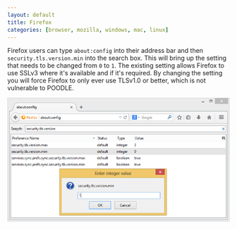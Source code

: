 ```yaml
---
layout: default
title: Firefox 
categories: [browser, mozilla, windows, mac, linux]
---
```

Firefox users can type `about:config` into their address bar and then `security.tls.version.min` into the search box. This will bring up the setting that needs to be changed from `0` to `1`. The existing setting allows Firefox to use SSLv3 where it's available and if it's required. By changing the setting you will force Firefox to only ever use TLSv1.0 or better, which is not vulnerable to POODLE. 

![Firefox settings](/images/firefox-settings.png)
